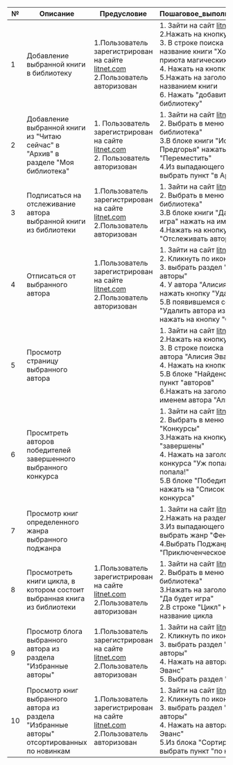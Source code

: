 |№| Описание | Предусловие | Пошаговое_выполнение_теста  | Тестовые_данные | Фактический_результат | Ожидаемый_результат |
| --- | --- | --- | --- | --- | --- | --- |
|1|Добавление выбранной книги в библиотеку|1.Пользователь зарегистрирован на сайте [litnet.com](https://litnet.com/)<br>2.Пользователь авторизован|1. Зайти на сайт [litnet.com](https://litnet.com/)<br> 2.Нажать на кнопку поиска. <br>3. В строке поиска ввести название книги "Хозяйка приюта магических существ"<br> 4. Нажать на кнопку "Лупа"<br> 5.Нажать на заголовок с названием книги<br> 6. Нажать "добавить в библиотеку"|Название книги "Хозяйка приюта магических существ"|Содержимое кнопки "добавить в библиотеку" меняется на "В библиотеке"<br>Выбранная книга появляется в библиотеке в разделе "Читаю сейчас"| Появление какого-либо сообщеня о добавлении книги в библиотеку<br>Выбранная книга появляется в библиотеке в разделе "Читаю сейчас"|
|2|Добавление выбранной книги из "Читаю сейчас" в "Архив" в разделе "Моя библиотека"|1.  Пользователь зарегистрирован на сайте [litnet.com](https://litnet.com/)<br>2.  Пользователь авторизован|1. Зайти на сайт [litnet.com](https://litnet.com/)<br>2. Выбрать в меню "Моя библиотека"<br>3.В блоке книги "Истории Предгорья" нажать на кнопку "Переместить"<br>4.Из выпадающего меню выбрать пункт "в Архив"|Название книги "Истории Предгорья"|Выбранная книга убирается из раздела "Читаю сейчас" появляется в разделе "Архив"|Появление сообщеня об удачном перемещении книги<br> Выбранная книга убирается из раздела "Читаю сейчас" появляется в разделе "Архив"|
|3|Подписаться на отслеживание автора выбранной книги из библиотеки|1.Пользователь зарегистрирован на сайте [litnet.com](https://litnet.com/)<br>2.Пользователь авторизован|1. Зайти на сайт [litnet.com](https://litnet.com/)<br>2. Выбрать в меню "Моя библиотека"<br>3.В блоке книги "Да будет игра" нажать на имя автора<br>4.Нажать на кнопку "Отслеживать автора"|Название книги "Да будет игра"|Пришло уведомление о подписке на автора<br> Выбраннай автор появился в разделе "Избранные авторы"|Появление какого-либо сообщеня о подписке на автора<br>Выбраннай автор появляется в разделе "Избранные авторы"|
|4|Отписаться от выбранного автора|1.Пользователь зарегистрирован на сайте [litnet.com](https://litnet.com/)<br>2.Пользователь авторизован|1. Зайти на сайт [litnet.com](https://litnet.com/)<br>2. Кликнуть по иконке акаунта<br>3. выбрать раздел "Избранные авторы"<br>4. У автора "Алисия Эванс" нажать кнопку "Удалить" <br> 5.В появившемся сообщении "Удалить автора из подписок?" нажать на кнопку "Ок"|Автор "Алисия Эванс"|Выбранный автор изчезает из раздела "Избранные авторы"|Выбранный автор изчезает из раздела "Избранные авторы"|
|5|Просмотр страницу выбранного автора||1. Зайти на сайт [litnet.com](https://litnet.com/)<br> 2.Нажать на кнопку поиска. <br>3. В строке поиска ввести имя автора "Алисия Эванс"<br> 4. Нажать на кнопку "Лупа"<br> 5.В блоке "Найдено" выбрать пункт "авторов"<br>6.Нажать на заголовок с именем автора "Алисия Эванс"|Автор "Алисия Эванс"|переход на страницу автор|переход на страницу автора|
|6|Просмтреть авторов победителей завершенного выбранного конкурса||1. Зайти на сайт [litnet.com](https://litnet.com/)<br>2. Выбрать в меню раздел "Конкурсы"<br>3.Нажать на кнопку "завершены" <br> 4. Нажать на заголовок конкурса "Уж попала, так попала!"<br>5.В блоке "Победители" нажать на "Список финалистов конкурса"|Конкурс "Уж попала, так попала!"|Появление списка победителей конкурса "Уж попала, так попала!"|Появление списка победителей конкурса "Уж попала, так попала!"|
|7|Просмотр книг определенного жанра выбранного поджанра||1. Зайти на сайт [litnet.com](https://litnet.com/)<br> 2.Нажать на раздел "книги" <br>3.Из выпадающего меню выбрать жанр "Фентези"<br>4.Выбрать Поджанр "Приключенческое фентези"|Жанр "Фентези" <br> Поджанр "Приключенческое фентези"|Просмотр списка книг определенного жанра выбранного поджанра|Просмотр списка книг определенного жанра выбранного поджанра|
|8|Просмотреть книги цикла, в котором состоит выбранная книга из библиотеки|1.Пользователь зарегистрирован на сайте [litnet.com](https://litnet.com/)<br>2.Пользователь авторизован|1. Зайти на сайт [litnet.com](https://litnet.com/)<br>2. Выбрать в меню "Моя библиотека"<br>3.Нажать на заголовок книги "Да будет игра"<br> 2.В строке "Цикл" нажать на название цикла|Название книги "Да будет игра"|Просмотр списка книг, состоящих в цикле выбранной книги|Просмотр списка книг, состоящих в цикле выбранной книги|
|9|Просмотр блога выбранного автора из раздела "Избранные авторы"|1.Пользователь зарегистрирован на сайте [litnet.com](https://litnet.com/)<br>2.Пользователь авторизован|1. Зайти на сайт [litnet.com](https://litnet.com/)<br>2. Кликнуть по иконке акаунта<br>3. выбрать раздел "Избранные авторы"<br>4. Нажать на автора "Алисия Эванс"<br>5. Выбрать раздел "Блог"|Автор "Алисия Эванс"|Появился список блогов автора "Алисия Эванс"|Появится список блогов автора "Алисия Эванс"|
|10|Просмотр книг выбранного автора из раздела "Избранные авторы" отсортированных по новинкам|1.Пользователь зарегистрирован на сайте [litnet.com](https://litnet.com/)<br>2.Пользователь авторизован|1. Зайти на сайт [litnet.com](https://litnet.com/)<br>2. Кликнуть по иконке акаунта<br>3. выбрать раздел "Избранные авторы"<br>4. Нажать на автора "Алисия Эванс"<br>5.Из блока "Сортировать" выбрать пункт "по новизне"|Автор "Алисия Эванс"|Появился список всех книг в котором первыми показаны новые книги автора|Появится список всех книг в котором первыми будут показаны новые книги автора|
